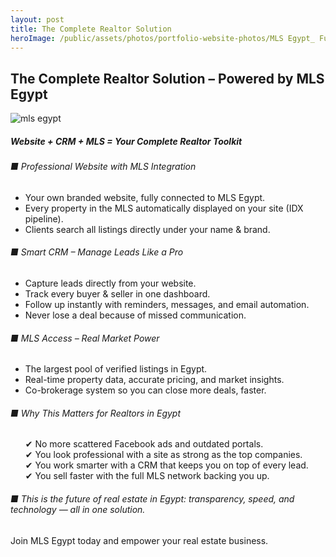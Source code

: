 ```yaml
---
layout: post
title: The Complete Realtor Solution
heroImage: /public/assets/photos/portfolio-website-photos/MLS Egypt_ Future of Real Estate.png
---
```



<h2>The Complete Realtor Solution – Powered by MLS Egypt</h2>
<img src="{{site.url}}{{ page.heroImage }}" alt="mls egypt"/>

<h5>Website + CRM + MLS = Your Complete Realtor Toolkit</h5>
<h6>■ Professional Website with MLS Integration</h6>
<ul><li>Your own branded website, fully connected to MLS Egypt.</li>
<li>Every property in the MLS automatically displayed on your site (IDX pipeline).</li>
<li>Clients search all listings directly under your name & brand.</li></ul>
<h6>■ Smart CRM – Manage Leads Like a Pro</h6>
<ul><li>Capture leads directly from your website.</li>
<li>Track every buyer & seller in one dashboard.</li>
<li>Follow up instantly with reminders, messages, and email automation.</li>
<li>Never lose a deal because of missed communication.</li></ul>
<h6>■ MLS Access – Real Market Power</h6>
<ul><li>The largest pool of verified listings in Egypt.</li>
<li>Real-time property data, accurate pricing, and market insights.</li>
<li>Co-brokerage system so you can close more deals, faster.</li></ul>
<h6>■ Why This Matters for Realtors in Egypt</h6>
<ul style="list-style:none"><li>✔ No more scattered Facebook ads and outdated portals.</li>
<li>✔ You look professional with a site as strong as the top companies.</li>
<li>✔ You work smarter with a CRM that keeps you on top of every lead.</li>
<li>✔ You sell faster with the full MLS network backing you up.</li></ul>
<h6>■ This is the future of real estate in Egypt: transparency, speed, and technology — all in one solution.</h6>
<p>Join MLS Egypt today and empower your real estate business.</p>
